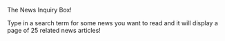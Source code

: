 The News Inquiry Box!

Type in a search term for some news you want to read and it will display a page of 25 related news articles!
